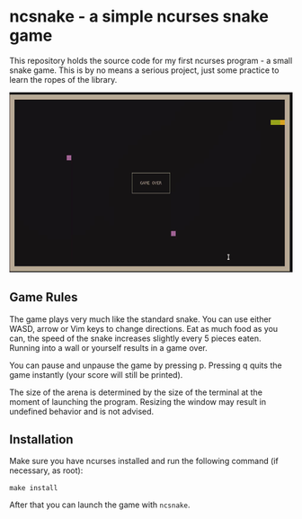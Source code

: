 # ncsnake - a simple ncurses snake game

This repository holds the source code for my first ncurses program - a small snake game.
This is by no means a serious project, just some practice to learn the ropes of the library.

![preview](preview.gif)

## Game Rules

The game plays very much like the standard snake. You can use either WASD, arrow or Vim keys
to change directions. Eat as much food as you can, the speed of the snake increases slightly
every 5 pieces eaten. Running into a wall or yourself results in a game over.

You can pause and unpause the game by pressing p. Pressing q quits the game instantly (your score
will still be printed).

The size of the arena is determined by the size of the terminal at the moment of launching
the program. Resizing the window may result in undefined behavior and is not advised.

## Installation

Make sure you have ncurses installed and run the following command (if necessary, as root):

    make install

After that you can launch the game with `ncsnake`.
